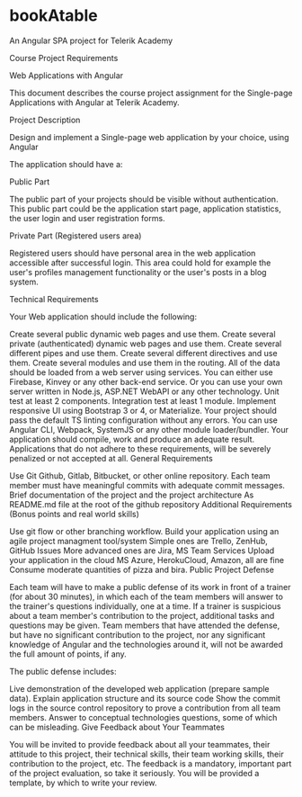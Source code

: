 # bookAtable
An Angular SPA project for Telerik Academy

Course Project Requirements

Web Applications with Angular

This document describes the course project assignment for the Single-page Applications with Angular at Telerik Academy.

Project Description

Design and implement a Single-page web application by your choice, using Angular

The application should have a:

Public Part

The public part of your projects should be visible without authentication. This public part could be the application start page, application statistics, the user login and user registration forms.

Private Part (Registered users area)

Registered users should have personal area in the web application accessible after successful login. This area could hold for example the user's profiles management functionality or the user's posts in a blog system.

Technical Requirements

Your Web application should include the following:

Create several public dynamic web pages and use them.
Create several private (authenticated) dynamic web pages and use them.
Create several different pipes and use them.
Create several different directives and use them.
Create several modules and use them in the routing.
All of the data should be loaded from a web server using services.
You can either use Firebase, Kinvey or any other back-end service.
Or you can use your own server written in Node.js, ASP.NET WebAPI or any other technology.
Unit test at least 2 components.
Integration test at least 1 module.
Implement responsive UI using Bootstrap 3 or 4, or Materialize.
Your project should pass the default TS linting configuration without any errors.
You can use Angular CLI, Webpack, SystemJS or any other module loader/bundler.
Your application should compile, work and produce an adequate result.
Applications that do not adhere to these requirements, will be severely penalized or not accepted at all.
General Requirements

Use Git
Github, Gitlab, Bitbucket, or other online repository.
Each team member must have meaningful commits with adequate commit messages.
Brief documentation of the project and the project architecture
As README.md file at the root of the github repository
Additional Requirements (Bonus points and real world skills)

Use git flow or other branching workflow.
Build your application using an agile project managment tool/system
Simple ones are Trello, ZenHub, GitHub Issues
More advanced ones are Jira, MS Team Services
Upload your application in the cloud
MS Azure, HerokuCloud, Amazon, all are fine
Consume moderate quantities of pizza and bira.
Public Project Defense

Each team will have to make a public defense of its work in front of a trainer (for about 30 minutes), in which each of the team members will answer to the trainer's questions individually, one at a time. If a trainer is suspicious about a team member's contribution to the project, additional tasks and questions may be given. Team members that have attended the defense, but have no significant contribution to the project, nor any significant knowledge of Angular and the technologies around it, will not be awarded the full amount of points, if any.

The public defense includes:

Live demonstration of the developed web application (prepare sample data).
Explain application structure and its source code
Show the commit logs in the source control repository to prove a contribution from all team members.
Answer to conceptual technologies questions, some of which can be misleading.
Give Feedback about Your Teammates

You will be invited to provide feedback about all your teammates, their attitude to this project, their technical skills, their team working skills, their contribution to the project, etc. The feedback is a mandatory, important part of the project evaluation, so take it seriously. You will be provided a template, by which to write your review.
